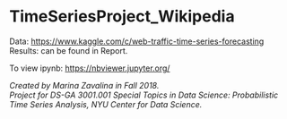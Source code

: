 # TimeSeriesProject_Wikipedia

Data: https://www.kaggle.com/c/web-traffic-time-series-forecasting    
Results: can be found in Report.

To view ipynb: https://nbviewer.jupyter.org/

*Created by Marina Zavalina in Fall 2018.   
Project for DS-GA 3001.001 Special Topics in Data Science: Probabilistic Time Series
Analysis, NYU Center for Data Science.*